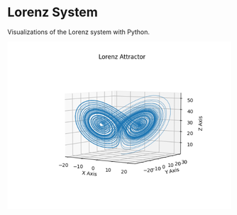 # Lorenz System

Visualizations of the Lorenz system with Python.

![Lorenz system attractor](images/Attractor_1.png)
